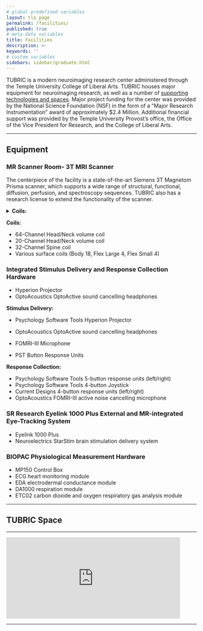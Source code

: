 ```yaml
---
# global predefined variables
layout: tla_page
permalink: /facilities/
published: true
# meta-data variables
title: Facilities
description: >-
keywords: ''
# custom variables
sidebars: sidebar/graduate.html
---
```

TUBRIC is a modern neuroimaging research center administered through the Temple University College of Liberal Arts. TUBRIC houses major equipment for neuroimaging research, as well as a number of [supporting technologies and spaces](#tubric-space). Major project funding for the center was provided by the National Science Foundation (NSF) in the form of a “Major Research Instrumentation” award of approximately $2.4 Million. Additional financial support was provided by the Temple University Provost’s office, the Office of the Vice President for Research, and the College of Liberal Arts.

___  

## Equipment
### MR Scanner Room- 3T MRI Scanner
The centerpiece of the facility is a state-of-the-art Siemens 3T Magnetom Prisma scanner, which supports a wide range of structural, functional, diffusion, perfusion, and spectroscopy sequences. TUBRIC also has a research license to extend the functionality of the scanner.

<details>
  <summary><strong>Coils:</strong></summary>  
     * M64-Channel Head/Neck volume coil
     * 20-Channel Head/Neck volume coil
     * 32-Channel Spine coil
     * Various surface coils (Body 18, Flex Large 4, Flex Small 4)    
  </details>    





**Coils:**<br>
- 64-Channel Head/Neck volume coil 
- 20-Channel Head/Neck volume coil 
- 32-Channel Spine coil
- Various surface coils (Body 18, Flex Large 4, Flex Small 4)

### Integrated Stimulus Delivery and Response Collection Hardware
- Hyperion Projector
- OptoAcoustics OptoActive sound cancelling headphones

**Stimulus Delivery:**<br>
- Psychology Software Tools Hyperion Projector
- OptoAcoustics OptoActive sound cancelling headphones

- FOMRI-III Microphone
- PST Button Response Units

**Response Collection:**<br>
- Psychology Software Tools 5-button response units (left/right)
- Psychology Software Tools 4-button Joystick
- Current Designs 4-button response units (left/right)
- OptoAcoustics FOMRI-III active noise cancelling microphone

### SR Research Eyelink 1000 Plus External and MR-integrated Eye-Tracking System<br>
- Eyelink 1000 Plus
- Neuroelectrics StarStim brain stimulation delivery system

### BIOPAC Physiological Measurement Hardware
- MP150 Control Box
- ECG heart monitoring module
- EDA electrodermal conductance module
- DA1000 respiration module
- ETC02 carbon dioxide and oxygen respiratory gas analysis module

___

## TUBRIC Space 

___

<div class="video-container">
  <iframe width="460px" height="215px" src="https://sway.office.com/s/rIMOPIRCw3BedmFg/embed" frameborder="0" marginheight="0" marginwidth="0" max-width="100%" sandbox="allow-forms allow-modals allow-orientation-lock allow-popups allow-same-origin allow-scripts" scrolling="no" style="border: none; max-width: 100%; max-height: 100vh" allowfullscreen mozallowfullscreen msallowfullscreen webkitallowfullscreen></iframe>
<div/>  

___
